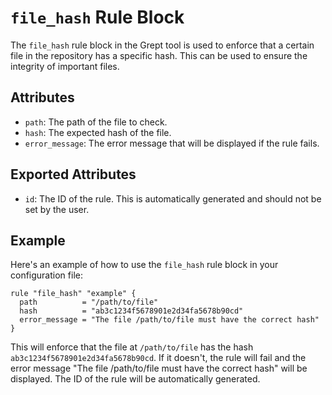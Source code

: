# `file_hash` Rule Block

The `file_hash` rule block in the Grept tool is used to enforce that a certain file in the repository has a specific hash. This can be used to ensure the integrity of important files.

## Attributes

- `path`: The path of the file to check.
- `hash`: The expected hash of the file.
- `error_message`: The error message that will be displayed if the rule fails.

## Exported Attributes

- `id`: The ID of the rule. This is automatically generated and should not be set by the user.

## Example

Here's an example of how to use the `file_hash` rule block in your configuration file:

```hcl
rule "file_hash" "example" {
  path          = "/path/to/file"
  hash          = "ab3c1234f5678901e2d34fa5678b90cd"
  error_message = "The file /path/to/file must have the correct hash"
}
```

This will enforce that the file at `/path/to/file` has the hash `ab3c1234f5678901e2d34fa5678b90cd`. If it doesn't, the rule will fail and the error message "The file /path/to/file must have the correct hash" will be displayed. The ID of the rule will be automatically generated.